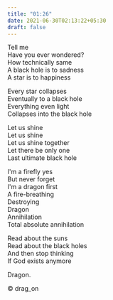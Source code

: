 ```yaml
---
title: "01:26"
date: 2021-06-30T02:13:22+05:30
draft: false
---
```


Tell me  
Have you ever wondered?  
How technically same  
A black hole is to sadness  
A star is to happiness  

Every star collapses  
Eventually to a black hole  
Everything even light  
Collapses into the black hole  

Let us shine  
Let us shine  
Let us shine together  
Let there be only one  
Last ultimate black hole  

I'm a firefly yes  
But never forget  
I'm a dragon first  
A fire-breathing  
Destroying  
Dragon  
Annihilation  
Total absolute annihilation  

Read about the suns  
Read about the black holes  
And then stop thinking  
If God exists anymore  

Dragon.

© drag_on